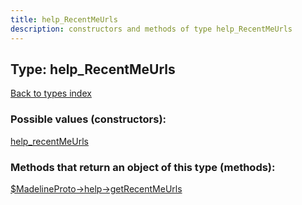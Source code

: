 ```yaml
---
title: help_RecentMeUrls
description: constructors and methods of type help_RecentMeUrls
---
```

## Type: help\_RecentMeUrls  
[Back to types index](index.md)



### Possible values (constructors):

[help\_recentMeUrls](../constructors/help_recentMeUrls.md)  



### Methods that return an object of this type (methods):

[$MadelineProto->help->getRecentMeUrls](../methods/help_getRecentMeUrls.md)  



